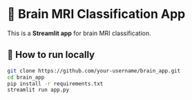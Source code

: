 # 🧠 Brain MRI Classification App

This is a **Streamlit app** for brain MRI classification.

## 🚀 How to run locally
```bash
git clone https://github.com/your-username/brain_app.git
cd brain_app
pip install -r requirements.txt
streamlit run app.py
